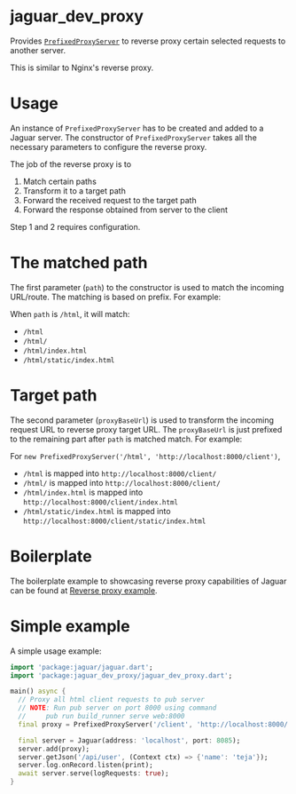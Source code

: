 # jaguar_dev_proxy

Provides [`PrefixedProxyServer`](https://www.dartdocs.org/documentation/jaguar_dev_proxy/latest/jaguar_dev_proxy/PrefixedProxyServer-class.html)
to reverse proxy certain selected requests to another server.

This is similar to Nginx's reverse proxy.

# Usage

An instance of `PrefixedProxyServer` has to be created and added to a
Jaguar server. The constructor of `PrefixedProxyServer` takes all the
necessary parameters to configure the reverse proxy.

The job of the reverse proxy is to

1. Match certain paths
2. Transform it to a target path
3. Forward the received request to the target path
4. Forward the response obtained from server to the client

Step 1 and 2 requires configuration.

# The matched path

The first parameter (`path`) to the constructor is used to match the incoming
URL/route. The matching is based on prefix. For example:

When `path` is `/html`, it will match:

+ `/html`
+ `/html/`
+ `/html/index.html`
+ `/html/static/index.html`

# Target path

The second parameter (`proxyBaseUrl`) is used to transform the incoming
request URL to reverse proxy target URL. The `proxyBaseUrl` is just prefixed
to the remaining part after `path` is matched match. For example:

For `new PrefixedProxyServer('/html', 'http://localhost:8000/client')`,

+ `/html` is mapped into `http://localhost:8000/client/`
+ `/html/` is mapped into `http://localhost:8000/client/`
+ `/html/index.html` is mapped into `http://localhost:8000/client/index.html`
+ `/html/static/index.html` is mapped into `http://localhost:8000/client/static/index.html`

# Boilerplate

The boilerplate example to showcasing reverse proxy capabilities of Jaguar
can be found at [Reverse proxy example](https://github.com/jaguar-examples/reverse_proxy).

# Simple example

A simple usage example:

```dart
import 'package:jaguar/jaguar.dart';
import 'package:jaguar_dev_proxy/jaguar_dev_proxy.dart';

main() async {
  // Proxy all html client requests to pub server
  // NOTE: Run pub server on port 8000 using command
  //     pub run build_runner serve web:8000
  final proxy = PrefixedProxyServer('/client', 'http://localhost:8000/');

  final server = Jaguar(address: 'localhost', port: 8085);
  server.add(proxy);
  server.getJson('/api/user', (Context ctx) => {'name': 'teja'});
  server.log.onRecord.listen(print);
  await server.serve(logRequests: true);
}
```
